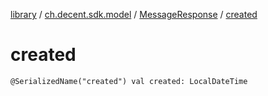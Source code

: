 [library](../../index.md) / [ch.decent.sdk.model](../index.md) / [MessageResponse](index.md) / [created](./created.md)

# created

`@SerializedName("created") val created: LocalDateTime`